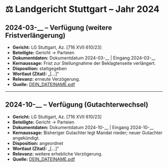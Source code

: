 # ⚖️ Landgericht Stuttgart – Jahr 2024

## 2024-03-__ – Verfügung (weitere Fristverlängerung)
- **Gericht:** LG Stuttgart, Az. [716 XVII 610/23]
- **Beteiligte:** Gericht → Parteien
- **Dokumentdaten:** Dokumentdatum 2024-03-__ | Eingang 2024-03-__
- **Kernaussage:** Frist zur Stellungnahme der Beklagtenseite verlängert.
- **Disposition:** stattgegeben
- **Wortlaut (Zitat):** „[…]“
- **Relevanz:** erneute Verzögerung.
- **Quelle:** [DEIN_DATEINAME.pdf](../DEIN_DATEINAME.pdf)

---

## 2024-10-__ – Verfügung (Gutachterwechsel)
- **Gericht:** LG Stuttgart, Az. [716 XVII 610/23]
- **Beteiligte:** Gericht → Parteien
- **Dokumentdaten:** Dokumentdatum 2024-10-__ | Eingang 2024-10-__
- **Kernaussage:** Bisheriger Gutachter legt Mandat nieder; neuer Gutachter angekündigt.
- **Disposition:** angeordnet
- **Wortlaut (Zitat):** „[…]“
- **Relevanz:** weitere erhebliche Verzögerung.
- **Quelle:** [DEIN_DATEINAME.pdf](../DEIN_DATEINAME.pdf)
